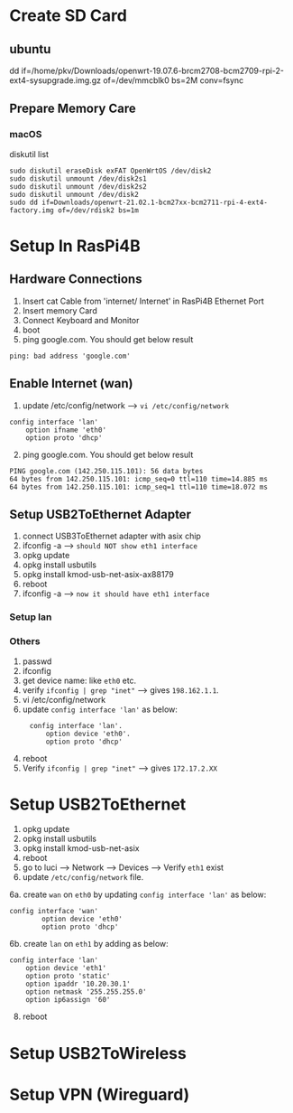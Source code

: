 # Create SD Card

## ubuntu
dd if=/home/pkv/Downloads/openwrt-19.07.6-brcm2708-bcm2709-rpi-2-ext4-sysupgrade.img.gz of=/dev/mmcblk0 bs=2M conv=fsync

## Prepare Memory Care
### macOS
diskutil list 

```
sudo diskutil eraseDisk exFAT OpenWrtOS /dev/disk2
sudo diskutil unmount /dev/disk2s1
sudo diskutil unmount /dev/disk2s2
sudo diskutil unmount /dev/disk2
sudo dd if=Downloads/openwrt-21.02.1-bcm27xx-bcm2711-rpi-4-ext4-factory.img of=/dev/rdisk2 bs=1m
```

# Setup In RasPi4B
## Hardware Connections
1. Insert cat Cable from 'internet/ Internet' in RasPi4B Ethernet Port
2. Insert memory Card
3. Connect Keyboard and Monitor 
4. boot
5. ping google.com. You should get below result
```
ping: bad address 'google.com'
```
## Enable Internet (wan)
1. update /etc/config/network --> ```vi /etc/config/network```
```
config interface 'lan'
    option ifname 'eth0'
    option proto 'dhcp'
```
2. ping google.com. You should get below result
```
PING google.com (142.250.115.101): 56 data bytes
64 bytes from 142.250.115.101: icmp_seq=0 ttl=110 time=14.885 ms
64 bytes from 142.250.115.101: icmp_seq=1 ttl=110 time=18.072 ms
```

## Setup USB2ToEthernet Adapter
1. connect USB3ToEthernet adapter with asix chip
2. ifconfig -a --> ``` should NOT show eth1 interface ```
3. opkg update
4. opkg install usbutils
5. opkg install kmod-usb-net-asix-ax88179
6. reboot
7. ifconfig -a --> ``` now it should have eth1 interface ```

### Setup lan 


### Others
1. passwd
2. ifconfig
3. get device name: like `eth0` etc. 
4. verify `ifconfig | grep "inet"` --> gives `198.162.1.1`. 
5. vi /etc/config/network
6. update `config interface 'lan'` as below:  
```
     config interface 'lan'. 
         option device 'eth0'. 
         option proto 'dhcp'  
```
4. reboot
5. Verify `ifconfig | grep "inet"` --> gives `172.17.2.XX`


# Setup USB2ToEthernet 
1. opkg update
2. opkg install usbutils
3. opkg install kmod-usb-net-asix
4. reboot
5. go to luci --> Network --> Devices --> Verify `eth1` exist 
6. update `/etc/config/network` file. 
    
  6a. create `wan` on `eth0` by updating `config interface 'lan'` as below:  
```
config interface 'wan'
        option device 'eth0'
        option proto 'dhcp'
```
  6b. create `lan` on `eth1` by adding as below:  
```
config interface 'lan'
	option device 'eth1'
	option proto 'static'
	option ipaddr '10.20.30.1'
	option netmask '255.255.255.0'
	option ip6assign '60'
```

8. reboot


# Setup USB2ToWireless

# Setup VPN (Wireguard)
